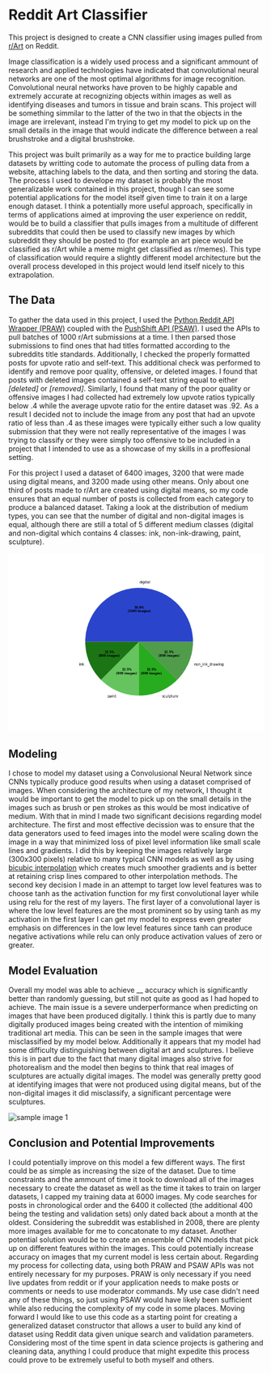 # Reddit Art Classifier

This project is designed to create a CNN classifier using images pulled from [r/Art](reddit.com/r/Art) on Reddit.

Image classification is a widely used process and a significant ammount of research and applied technologies have indicated that 
convolutional neural networks are one of the most optimal algorithms for image recognition. Convolutional neural networks have proven 
to be highly capable and extremely accurate at recognizing objects within images as well as identifying diseases and tumors in tissue 
and brain scans. This project will be something simmilar to the latter of the two in that the objects in the image are irrelevant, 
instead I'm trying to get my model to pick up on the small details in the image that would indicate the difference between a real 
brushstroke and a digital brushstroke.

This project was built primarily as a way for me to practice building large datasets by writting code to automate the process of pulling 
data from a website, attaching labels to the data, and then sorting and storing the data. The process I used to develope my dataset is 
probably the most generalizable work contained in this project, though I can see some potential applications for the model itself given 
time to train it on a large enough dataset. I think a potentially more useful approach, specifically in terms of applications aimed at 
improving the user experience on reddit, would be to build a classifier that pulls images from a multitude of different subreddits that 
could then be used to classify new images by which subreddit they should be posted to (for example an art piece would be classified 
as r/Art while a meme might get classified as r/memes). This type of classification would require a slightly different model architecture 
but the overall process developed in this project would lend itself nicely to this extrapolation.

## The Data

To gather the data used in this project, I used the [Python Reddit API Wrapper (PRAW)](https://praw.readthedocs.io/en/latest/getting_started/quick_start.html) coupled with the [PushShift API (PSAW)](https://github.com/pushshift/api). I used the APIs 
to pull batches of 1000 r/Art submissions at a time. I then parsed those submissions to find ones that had titles formatted according to 
the subreddits title standards. Additionally, I checked the properly formatted posts for upvote ratio and self-text. This additional check was 
performed to identify and remove poor quality, offensive, or deleted images. I found that posts with deleted images contained a self-text 
string equal to either *[deleted]* or *[removed]*. Similarly, I found that many of the poor quality or offensive images I had collected had 
extremely low upvote ratios typically below .4 while the average upvote ratio for the entire dataset was .92. As a result I decided not to include 
the image from any post that had an upvote ratio of less than .4 as these images were typically either such a low quality submission that they 
were not really representative of the images I was trying to classify or they were simply too offensive to be included in a project that I intended 
to use as a showcase of my skills in a proffesional setting.  

For this project I used a dataset of 6400 images, 3200 that were made using digital means, and 3200 made using other means. Only about one third 
of posts made to r/Art are created using digital means, so my code ensures that an equal number of posts is collected from each category to produce 
a balanced dataset. Taking a look at the distribution of medium types, you can see that the number of digital and non-digital images is equal, 
although there are still a total of 5 different medium classes (digital and non-digital which contains 4 classes: ink, non-ink-drawing, paint, sculpture).

![class distribution within the dataset](reports/figures/charts/pie_distribution_final_black.png)

## Modeling

I chose to model my dataset using a Convolusional Neural Network since CNNs typically produce good results when using a dataset comprised of images. 
When considering the architecture of my network, I thought it would be important to get the model to pick up on the small details in the images such 
as brush or pen strokes as this would be most indicative of medium. With that in mind I made two significant decisions regarding model architecture. 
The first and most effective decission was to ensure that the data generators used to feed images into the model were scaling down the image in a 
way that minimized loss of pixel level information like small scale lines and gradients. I did this by keeping the images relatively large (300x300 pixels) 
relative to many typical CNN models as well as by using [bicubic interpolation](https://www.youtube.com/watch?v=poY_nGzEEWM) which creates much smoother gradients and is better at retaining crisp lines 
compared to other interpolation methods. The second key decision I made in an attempt to target low level features was to choose tanh as the activation 
function for my first convolutional layer while using relu for the rest of my layers. The first layer of a convolutional layer is where the low level 
features are the most prominent so by using tanh as my activation in the first layer I can get my model to express even greater emphasis on differences in 
the low level features since tanh can produce negative activations while relu can only produce activation values of zero or greater.

## Model Evaluation

Overall my model was able to achieve __ accuracy which is significantly better than randomly guessing, but still not quite as good as I had hoped 
to achieve. The main issue is a severe underperformance when predicting on images that have been produced digitally. I think this is partly due to 
many digitally produced images being created with the intention of mimiking traditional art media. This can be seen in the sample images that were 
misclassified by my model below. Additionally it appears that my model had some difficulty distinguishing between digital art and sculptures. I believe 
this is in part due to the fact that many digital images also strive for photorealism and the model then begins to think that real images of sculptures 
are actually digital images. The model was generally pretty good at identifying images that were not produced using digital means, but of the non-digital 
images it did misclassify, a significant percentage were sculptures.

![sample image 1]()

## Conclusion and Potential Improvements  

I could potentially improve on this model a few different ways. The first could be as simple as increasing the size of the dataset. Due to 
time constraints and the ammount of time it took to download all of the images necessary to create the dataset as well as the time it takes 
to train on larger datasets, I capped my training data at 6000 images. My code searches for posts in chronological order and the 6400 it 
collected (the additional 400 being the testing and validation sets) only dated back about a month at the oldest. Considering the subreddit 
was established in 2008, there are plenty more images available for me to concatonate to my dataset. Another potential solution would be to 
create an ensemble of CNN models that pick up on different features within the images. This could potentially increase accuracy on images that 
my current model is less certain about. Regarding my process for collecting data, using both PRAW and PSAW APIs was not entirely necessary 
for my purposes. PRAW is only necessary if you need live updates from reddit or if your application needs to make posts or comments or needs 
to use moderator commands. My use case didn't need any of these things, so just using PSAW would have likely been sufficient while also reducing
the complexity of my code in some places. Moving forward I would like to use this code as a starting point for creating a generalized dataset 
constructor that allows a user to build any kind of dataset using Reddit data given unique search and validation parameters. Considering most 
of the time spent in data science projects is gathering and cleaning data, anything I could produce that might expedite this process could 
prove to be extremely useful to both myself and others.
